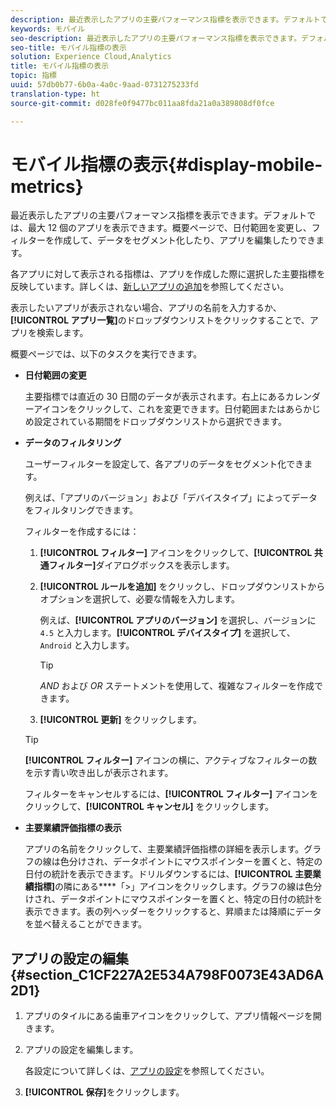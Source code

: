 ```yaml
---
description: 最近表示したアプリの主要パフォーマンス指標を表示できます。デフォルトでは、最大 12 個のアプリを表示できます。概要ページで、日付範囲を変更し、フィルターを作成して、データをセグメント化したり、アプリを編集したりできます。
keywords: モバイル
seo-description: 最近表示したアプリの主要パフォーマンス指標を表示できます。デフォルトでは、最大 12 個のアプリを表示できます。概要ページで、日付範囲を変更し、フィルターを作成して、データをセグメント化したり、アプリを編集したりできます。
seo-title: モバイル指標の表示
solution: Experience Cloud,Analytics
title: モバイル指標の表示
topic: 指標
uuid: 57db0b77-6b0a-4a0c-9aad-0731275233fd
translation-type: ht
source-git-commit: d028fe0f9477bc011aa8fda21a0a389808df0fce

---
```



# モバイル指標の表示{#display-mobile-metrics}

最近表示したアプリの主要パフォーマンス指標を表示できます。デフォルトでは、最大 12 個のアプリを表示できます。概要ページで、日付範囲を変更し、フィルターを作成して、データをセグメント化したり、アプリを編集したりできます。

各アプリに対して表示される指標は、アプリを作成した際に選択した主要指標を反映しています。詳しくは、[新しいアプリの追加](/help/using/manage-apps/t-new-app.md)を参照してください。

表示したいアプリが表示されない場合、アプリの名前を入力するか、**[!UICONTROL アプリ一覧]**&#x200B;のドロップダウンリストをクリックすることで、アプリを検索します。

概要ページでは、以下のタスクを実行できます。

* **日付範囲の変更**

   主要指標では直近の 30 日間のデータが表示されます。右上にあるカレンダーアイコンをクリックして、これを変更できます。日付範囲またはあらかじめ設定されている期間をドロップダウンリストから選択できます。

* **データのフィルタリング**

   ユーザーフィルターを設定して、各アプリのデータをセグメント化できます。

   例えば、「アプリのバージョン」および「デバイスタイプ」によってデータをフィルタリングできます。

   フィルターを作成するには：

   1. **[!UICONTROL フィルター]** アイコンをクリックして、**[!UICONTROL 共通フィルター]**&#x200B;ダイアログボックスを表示します。
   1. **[!UICONTROL ルールを追加]** をクリックし、ドロップダウンリストからオプションを選択して、必要な情報を入力します。

      例えば、**[!UICONTROL アプリのバージョン]**  を選択し、バージョンに `4.5` と入力します。**[!UICONTROL デバイスタイプ]** を選択して、`Android` と入力します。

      >[!TIP]
      >
      >*AND* および *OR* ステートメントを使用して、複雑なフィルターを作成できます。

   1. **[!UICONTROL 更新]** をクリックします。
   >[!TIP]
   >
   >**[!UICONTROL フィルター]** アイコンの横に、アクティブなフィルターの数を示す青い吹き出しが表示されます。

   フィルターをキャンセルするには、**[!UICONTROL フィルター]** アイコンをクリックして、**[!UICONTROL キャンセル]** をクリックします。

* **主要業績評価指標の表示**

   アプリの名前をクリックして、主要業績評価指標の詳細を表示します。グラフの線は色分けされ、データポイントにマウスポインターを置くと、特定の日付の統計を表示できます。ドリルダウンするには、**[!UICONTROL 主要業績指標]**&#x200B;の隣にある&#x200B;****「&gt;」アイコンをクリックします。グラフの線は色分けされ、データポイントにマウスポインターを置くと、特定の日付の統計を表示できます。表の列ヘッダーをクリックすると、昇順または降順にデータを並べ替えることができます。

## アプリの設定の編集 {#section_C1CF227A2E534A798F0073E43AD6A2D1}

1. アプリのタイルにある歯車アイコンをクリックして、アプリ情報ページを開きます。
1. アプリの設定を編集します。

   各設定について詳しくは、[アプリの設定](/help/using/c-manage-app-settings/c-mob-confg-app/c-mob-confg-app.md)を参照してください。

1. **[!UICONTROL 保存]**&#x200B;をクリックします。
